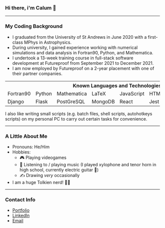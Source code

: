 ### Hi there, i'm Calum 👋

-------

### My Coding Background

- I graduated from the University of St Andrews in June 2020 with a first-class MPhys in Astrophysics.
- During university, I gained experience working with numerical simulations and data analysis in Fortran90, Python, and Mathematica.
- I undertook a 13-week training course in full-stack software development at Futureproof from September 2021 to December 2021.
- I am now employed by Futureproof on a 2-year placement with one of their partner companies.

<table>
    <tr><th colspan="9">Known Languages and Technologies</th></tr>
    <tr>
        <td>Fortran90</td>
        <td>Python</td>
        <td>Mathematica</td>
        <td>LaTeX</td>
        <td>JavaScript</td>
        <td>HTML</td>
        <td>CSS</td>
        <td>Lua</td>
        <td></td>
    </tr>
    <tr>
        <td>Django</td>
        <td>Flask</td>
        <td>PostGreSQL</td>
        <td>MongoDB</td>
        <td>React</td>
        <td>Jest</td>
        <td>Docker</td>
        <td>Heroku</td>
        <td>Netlify</td>
    </tr>
</table>

I also like writing small scripts (e.g. batch files, shell scripts, autohotkeys scripts) on my personal PC to carry out certain tasks for convenience.

-------

### A Little About Me

- Pronouns: He/Him
- Hobbies: 
  - 🎮 Playing videogames
  - 🎼 Listening to / playing music (I played xylophone and tenor horn in high school, currently electric guitar 🎸)
  - ✍️ Drawing *very* occasionally
- I am a huge Tolkien nerd! 🧙‍♂️

------

### Contact Info

- [Portfolio](https://calum-mcdougall.netlify.app/)
- [LinkedIn](https://www.linkedin.com/in/calum-mcdougall-07539b227/)
- [Email](mailto:c_mcdougall97@yahoo.co.uk)
